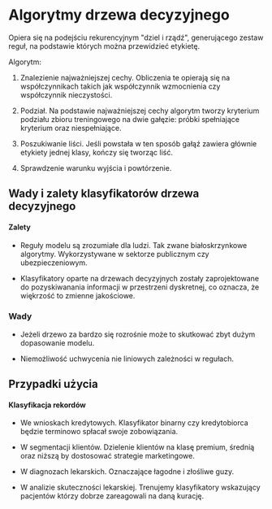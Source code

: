 # Algorytmy drzewa decyzyjnego

Opiera się na podejściu rekurencyjnym "dziel i rządź", generującego zestaw reguł, na podstawie których można przewidzieć etykietę.

Algorytm:

1. Znalezienie najważniejszej cechy. Obliczenia te opierają się na współczynnikach takich jak współczynnik wzmocnienia czy współczynnik nieczystości.

2. Podział. Na podstawie najważniejszej cechy algorytm tworzy kryterium podziału zbioru treningowego na dwie gałęzie: próbki spełniające kryterium oraz niespełniające.

3. Poszukiwanie liści. Jeśli powstała w ten sposób gałąź zawiera głównie etykiety jednej klasy, kończy się tworząc liść.

4. Sprawdzenie warunku wyjścia i powtórzenie.

## Wady i zalety klasyfikatorów drzewa decyzyjnego

#### Zalety

- Reguły modelu są zrozumiałe dla ludzi. Tak zwane białoskrzynkowe algorytmy. Wykorzystywane w sektorze publicznym czy ubezpieczeniowym.

- Klasyfikatory oparte na drzewach decyzyjnych zostały zaprojektowane do pozyskiwanania informacji w przestrzeni dyskretnej, co oznacza, że więkrzość to zmienne jakościowe.

### Wady

- Jeżeli drzewo za bardzo się rozrośnie może to skutkować zbyt dużym dopasowanie modelu.

- Niemożliwość uchwycenia nie liniowych zależności w regułach.

## Przypadki użycia

#### Klasyfikacja rekordów

- We wnioskach kredytowych. Klasyfikator binarny czy kredytobiorca będzie terminowo spłacał swoje zobowiązania.

- W segmentacji klientów. Dzielenie klientów na klasę premium, średnią oraz niższą by dostosować strategie marketingowe.

- W diagnozach lekarskich. Oznaczające łagodne i złośliwe guzy.

- W analizie skuteczności lekarskiej. Trenujemy klasyfikatory wskazujący pacjentów którzy dobrze zareagowali na daną kurację.